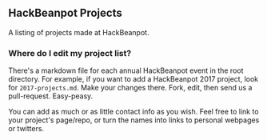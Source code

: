 HackBeanpot Projects
--------------------

A listing of projects made at HackBeanpot.

### Where do I edit my project list?

There's a markdown file for each annual HackBeanpot event in the root directory.
For example, if you want to add a HackBeanpot 2017 project, look for
`2017-projects.md`. Make your changes there. Fork, edit, then send us a
pull-request. Easy-peasy.

You can add as much or as little contact info as you wish. Feel free to link
to your project's page/repo, or turn the names into links to personal webpages
or twitters.
